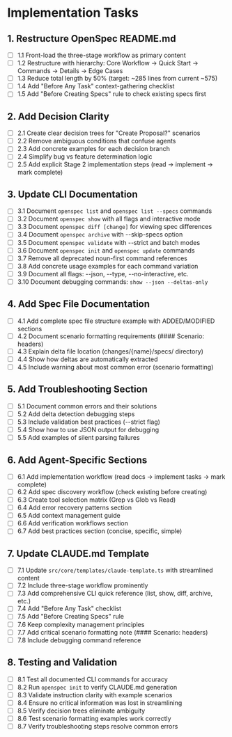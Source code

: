 # Implementation Tasks

## 1. Restructure OpenSpec README.md
- [ ] 1.1 Front-load the three-stage workflow as primary content
- [ ] 1.2 Restructure with hierarchy: Core Workflow → Quick Start → Commands → Details → Edge Cases
- [ ] 1.3 Reduce total length by 50% (target: ~285 lines from current ~575)
- [ ] 1.4 Add "Before Any Task" context-gathering checklist
- [ ] 1.5 Add "Before Creating Specs" rule to check existing specs first

## 2. Add Decision Clarity  
- [ ] 2.1 Create clear decision trees for "Create Proposal?" scenarios
- [ ] 2.2 Remove ambiguous conditions that confuse agents
- [ ] 2.3 Add concrete examples for each decision branch
- [ ] 2.4 Simplify bug vs feature determination logic
- [ ] 2.5 Add explicit Stage 2 implementation steps (read → implement → mark complete)

## 3. Update CLI Documentation
- [ ] 3.1 Document `openspec list` and `openspec list --specs` commands
- [ ] 3.2 Document `openspec show` with all flags and interactive mode
- [ ] 3.3 Document `openspec diff [change]` for viewing spec differences
- [ ] 3.4 Document `openspec archive` with --skip-specs option
- [ ] 3.5 Document `openspec validate` with --strict and batch modes
- [ ] 3.6 Document `openspec init` and `openspec update` commands
- [ ] 3.7 Remove all deprecated noun-first command references
- [ ] 3.8 Add concrete usage examples for each command variation
- [ ] 3.9 Document all flags: --json, --type, --no-interactive, etc.
- [ ] 3.10 Document debugging commands: `show --json --deltas-only`

## 4. Add Spec File Documentation
- [ ] 4.1 Add complete spec file structure example with ADDED/MODIFIED sections
- [ ] 4.2 Document scenario formatting requirements (#### Scenario: headers)
- [ ] 4.3 Explain delta file location (changes/{name}/specs/ directory)
- [ ] 4.4 Show how deltas are automatically extracted
- [ ] 4.5 Include warning about most common error (scenario formatting)

## 5. Add Troubleshooting Section
- [ ] 5.1 Document common errors and their solutions
- [ ] 5.2 Add delta detection debugging steps
- [ ] 5.3 Include validation best practices (--strict flag)
- [ ] 5.4 Show how to use JSON output for debugging
- [ ] 5.5 Add examples of silent parsing failures

## 6. Add Agent-Specific Sections
- [ ] 6.1 Add implementation workflow (read docs → implement tasks → mark complete)
- [ ] 6.2 Add spec discovery workflow (check existing before creating)
- [ ] 6.3 Create tool selection matrix (Grep vs Glob vs Read)
- [ ] 6.4 Add error recovery patterns section
- [ ] 6.5 Add context management guide
- [ ] 6.6 Add verification workflows section
- [ ] 6.7 Add best practices section (concise, specific, simple)

## 7. Update CLAUDE.md Template
- [ ] 7.1 Update `src/core/templates/claude-template.ts` with streamlined content
- [ ] 7.2 Include three-stage workflow prominently
- [ ] 7.3 Add comprehensive CLI quick reference (list, show, diff, archive, etc.)
- [ ] 7.4 Add "Before Any Task" checklist
- [ ] 7.5 Add "Before Creating Specs" rule
- [ ] 7.6 Keep complexity management principles
- [ ] 7.7 Add critical scenario formatting note (#### Scenario: headers)
- [ ] 7.8 Include debugging command reference

## 8. Testing and Validation
- [ ] 8.1 Test all documented CLI commands for accuracy
- [ ] 8.2 Run `openspec init` to verify CLAUDE.md generation
- [ ] 8.3 Validate instruction clarity with example scenarios
- [ ] 8.4 Ensure no critical information was lost in streamlining
- [ ] 8.5 Verify decision trees eliminate ambiguity
- [ ] 8.6 Test scenario formatting examples work correctly
- [ ] 8.7 Verify troubleshooting steps resolve common errors